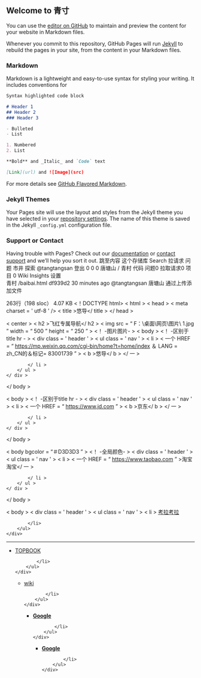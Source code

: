 ## Welcome to 青寸

You can use the [editor on GitHub](https://github.com/tangtangsan/qingcun/edit/master/index.md) to maintain and preview the content for your website in Markdown files.

Whenever you commit to this repository, GitHub Pages will run [Jekyll](https://jekyllrb.com/) to rebuild the pages in your site, from the content in your Markdown files.

### Markdown

Markdown is a lightweight and easy-to-use syntax for styling your writing. It includes conventions for

```markdown
Syntax highlighted code block

# Header 1
## Header 2
### Header 3

- Bulleted
- List

1. Numbered
2. List

**Bold** and _Italic_ and `Code` text

[Link](url) and ![Image](src)
```

For more details see [GitHub Flavored Markdown](https://guides.github.com/features/mastering-markdown/).

### Jekyll Themes

Your Pages site will use the layout and styles from the Jekyll theme you have selected in your [repository settings](https://github.com/tangtangsan/qingcun/settings). The name of this theme is saved in the Jekyll `_config.yml` configuration file.

### Support or Contact

Having trouble with Pages? Check out our [documentation](https://help.github.com/categories/github-pages-basics/) or [contact support](https://github.com/contact) and we’ll help you sort it out.
跳至内容
这个存储库
Search
拉请求
问题
市井
探索
 @tangtangsan
 登出
0
0 0 唐塘山 / 青村
 代码 问题0 拉取请求0 项目 0 Wiki Insights 设置   
青村 /baibai.html
df939d2  30 minutes ago
@tangtangsan 唐塘山 通过上传添加文件
     
263行（198 sloc）  4.07 KB
<！DOCTYPE html>
< html >
< head >
	< meta  charset = ' utf-8 ' />
	< title >悠导</ title >
</ head >

< center > < h2 >飞红专属导航</ h2 >
< img  src = “ F：\桌面\网页\图片\ 1.jpg ”  width = “ 500 ”  height = “ 250 ” > <！ -图片图片- >
< body > <！ -区别于title hr - >
	< div  class = ' header ' >
		< ul  class = ' nav ' >
			< li >
				< 一个 HREF = “ https://mp.weixin.qq.com/cgi-bin/home?t=home/index ＆ LANG = zh_CN的＆标记= 83001739 ” > < b >悠导</ b > </ 一 >

			</ li >
		</ ul >
	</ div >
</ body >


< body > <！ -区别于title hr - >
	< div  class = ' header ' >
		< ul  class = ' nav ' >
			< li >
				< 一个 HREF = “ https://www.jd.com ” > < b >京东</ b > </ 一 >

			</ li >
		</ ul >
	</ div >
</ body >

< body  bgcolor = “＃D3D3D3 ” > <！ -全局颜色- >
	< div  class = ' header ' >
		< ul  class = ' nav ' >
			< li >
				< 一个 HREF = “ https://www.taobao.com ” >淘宝淘宝</ 一 >

			</ li >
		</ ul >
	</ div >
</ body >

< body >
	< div  class = ' header ' >
		< ul  class = ' nav ' >
			< li >
				<a href="https://www.kaola.com">考拉考拉</a>

			</li>
		</ul>
	</div>
</body>

<hr />  <!--分割线hr-->
<p>     <!--段落-->
<body>
	<div class='header'> 
		<ul class='nav'> 
			<li>
				<a href="http://topbook.cc">TOPBOOK</a>

			</li>
		</ul>
	</div>
</body>
</p>

<body>
	<div class='header'> 
		<ul class='nav'> 
			<li>
				<a href="https://www.wikipedia.org/">wiki</a>

			</li>
		</ul>
	</div>
</body>
</p>
<body >
	<div class='header'> 
		<ul class='nav'> 
			<li color="#D3D3D3">
				<a href="https://www.google.com"><b>Google</b></a>

			</li>
		</ul>
	</div>
</body>
</p>
</p>
<body >
	<div class='header'> 
		<ul class='nav'> 
			<li color="#D3D3D3">
				<a href="https://www.google.com"><b>Google</b></a>

			</li>
		</ul>
	</div>
</body>
</p>















